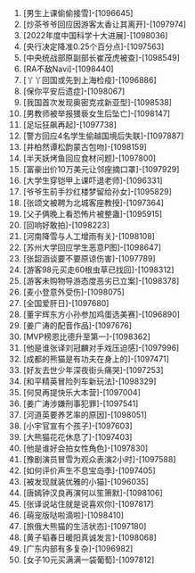 
1. [男生上课偷偷接雪]-[1096645]
1. [炒茶爷爷回应因游客太香让其离开]-[1097974]
1. [2022年度中国科学十大进展]-[1098036]
1. [央行决定降准0.25个百分点]-[1097563]
1. [中央统战部原副部长崔茂虎被查]-[1098549]
1. [RA不敌Navi]-[1098440]
1. [丫丫回国或先到上海检疫]-[1096886]
1. [保你平安后遗症]-[1098067]
1. [我国首次发现奥密克戎新亚型]-[1098538]
1. [男教师被举报猥亵女生后坠亡]-[1098147]
1. [足坛狂飙再起]-[1097738]
1. [警方回应4名学生偷越国境后失联]-[1097887]
1. [井柏然谭松韵蒙古包吻]-[1098159]
1. [半天妖烤鱼回应食材问题]-[1097800]
1. [富豪出价10万美元让邻座摘口罩]-[1097929]
1. [大学生穿铠甲上课吓退老师]-[1096331]
1. [爷爷生前手抄红楼梦留给孙女]-[1095829]
1. [张颂文被聘为北城客座教授]-[1097364]
1. [父子俩晚上看恐怖片被整蛊]-[1095915]
1. [回响好敢拍]-[1098223]
1. [河南降雪与人工增雨有关]-[1098108]
1. [苏州大学回应学生恶意P图]-[1098647]
1. [张韶涵谈要不要原谅伤害]-[1097789]
1. [游客98元买走60根虫草已找回]-[1098312]
1. [游客未购物导游态度恶劣已立案]-[1098378]
1. [麦小登意外受伤]-[1098075]
1. [全国爱肝日]-[1097680]
1. [董宇辉东方小孙参加鸡蛋选美赛]-[1096890]
1. [姜广涛的配音作品]-[1097676]
1. [MVP榜恩比德升至第一]-[1098362]
1. [他是谁张译刘冠麟对手戏压迫感]-[1097996]
1. [成都的熊猫是有功夫在身上的]-[1097471]
1. [好友去世少年深夜街头痛哭]-[1097253]
1. [和平精英冒险列车新玩法]-[1098329]
1. [何炅再提快乐大本营]-[1097004]
1. [姜广涛涉嫌刑事犯罪]-[1097541]
1. [河道英要养艺率的原因]-[1098051]
1. [小宇官宣有个孩子]-[1097603]
1. [大熊猫花花休息了]-[1097403]
1. [他是谁好会拍女性角色]-[1097830]
1. [豫剧演员冒雪为观众表演2小时]-[1097588]
1. [如何评价声生不息宝岛季]-[1097405]
1. [被发现就装优雅的小猫]-[1096035]
1. [唐嫣钟汉良再演何以笙箫默]-[1098106]
1. [张译说站住就是说喜欢你]-[1097817]
1. [萌宠版哒啦滴啦]-[1098410]
1. [旅俄大熊猫的生活状态]-[1097180]
1. [黄子韬春日暖阳真诚发言]-[1098068]
1. [广东内部有多复杂]-[1096982]
1. [女子10元买满满一袋葡萄]-[1097812]